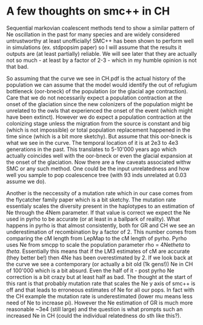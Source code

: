 # A few thoughts on smc++ in CH  

Sequential markovian coalescent methods tend to show a similar pattern of Ne oscillation in the past for many species and are widely 
considered untrustworthy at least unofficially!
SMC++ has been shown to perform well in simulations (ex. stdpopsim paper) so I will assume that the results it outputs are (at least partially) reliable. 
We will see later that they are actually not so much - at least by a factor of 2-3 - which in my humble opinion is not that bad. 

So assuming that the curve we see in CH.pdf is the actual history of the population we can assume that the model would identify the out of refugium 
bottleneck (oor-bneck) of the population (or the glacial age contraction). Care that we do not necessarily expect a population contraction at the onset of the 
glaciation since the new colonizers of the population might be unrelated to the owls that experienced the onset of the event (which might have been extinct). 
However we do expect a population contraction at the colonizing stage unless the migration from the source is constant and big (which is not impossible) or 
total population replacement happened in the time since (which is a bit more sketchy). 
But assume that this oor-bneck is what we see in the curve. The temporal location of it is at 2e3 to 4e3 generations in the past. This translates to 
5-10'000 years ago which actually coincides well with the oor-bneck or even the glacial expansion at the onset of the glaciation. 
Now there are a few caveats associated withw SMC or any such method. 
One could be the input unrelatedness and how well you sample to pop coalescence tree (with 93 inds unrelated at 0.03 assume we do).

Another is the neccessity of a mutation rate which in our case comes from the flycatcher family paper which is a bit sketchy. 
The mutation rate essentialy scales the diversity present in the haplotypes to an estimation of Ne through the 4Nem parameter. 
If that value is correct we expect the Ne used in pyrho to be accurate (or at least in a ballpark of reality). 
What happens in pyrho is that almost consistently, both for GR and CH we see an underestimation of recombination by a factor of 2. 
This number comes from comparing the cM length from LepMap to the cM length of pyrho. 
Pyrho uses Ne from smcpp to scale the population parameter rho = 4Ne*theta* to *theta*. 
Essentially this means that if the LM3 estimates of cM are accurate (they better be!) then 4Ne has been overestimated by 2. 
If we look back at the curve we see a contemporary (or actually a bit old (1k gens!)) Ne in CH of 100'000 which is a bit absurd. 
Even the half of it - post pyrho Ne correction is a bit crazy but at least half as bad. 
The thought at the start of this rant is that probably mutation rate that scales the Ne y axis of smc++ is off and that leads to erroneous 
estimates of Ne for all our pops. In fact with the CH example the mutation rate is underestimated (lower mu means less need of Ne to increase pi). 
However the Ne estimation of GR is much more reasonable ~3e4 (still large) and the question is what prompts such an increased Ne in CH 
(could the individual relatedness do sth like this?).
